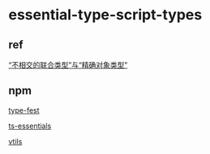 # essential-type-script-types

## ref

[“不相交的联合类型”与“精确对象类型”](https://keqingrong.cn/blog/2021-06-26-disjoint-unions-and-exact-types/)

## npm

[type-fest](https://github.com/sindresorhus/type-fest)

[ts-essentials](https://github.com/ts-essentials/ts-essentials)

[vtils](https://github.com/fjc0k/vtils)
